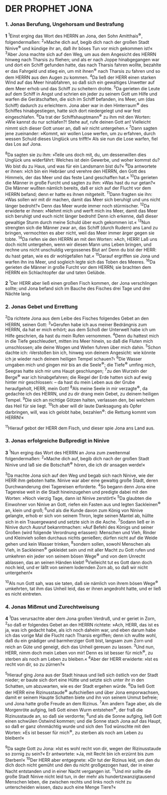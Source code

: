 # DER PROPHET JONA

### 1. Jonas Berufung, Ungehorsam und Bestrafung

__1__
<sup>1</sup>Einst erging das Wort des HERRN an Jona, den Sohn Amitthais<sup title="2.Kön 14,25">&#x2732;</sup>, folgendermaßen:
<sup>2</sup>»Mache dich auf, begib dich nach der großen Stadt Ninive<sup title="1.Mose 10,11-12">&#x2732;</sup> und kündige ihr an, daß ihr böses Tun vor mich gekommen ist!«
<sup>3</sup>Aber Jona machte sich auf den Weg, um aus dem Angesicht des HERRN hinweg nach Tharsis zu fliehen; und als er nach Joppe hinabgegangen war und dort ein Schiff gefunden hatte, das nach Tharsis fahren wollte, bezahlte er das Fahrgeld und stieg ein, um mit ihnen<sup title="d.h. den Schiffern">&#x2732;</sup> nach Tharsis zu fahren und so dem HERRN aus den Augen zu kommen.
<sup>4</sup>Da ließ der HERR einen starken Wind auf das Meer hinabfahren, so daß sich ein gewaltiges Unwetter auf dem Meer erhob und das Schiff zu scheitern drohte.
<sup>5</sup>Da gerieten die Leute auf dem Schiff in Angst und schrien ein jeder zu seinem Gott um Hilfe und warfen die Gerätschaften, die sich im Schiff befanden, ins Meer, um (das Schiff) dadurch zu erleichtern. Jona aber war in den Hinterraum<sup title="oder: untersten Raum">&#x2732;</sup> des Schiffes hinabgestiegen, hatte sich dort niedergelegt und war fest eingeschlafen.
<sup>6</sup>Da trat der Schiffshauptmann<sup title="oder: Kapitän">&#x2732;</sup> zu ihm mit den Worten: »Wie kannst du nur schlafen?! Stehe auf, rufe deinen Gott an! Vielleicht nimmt sich dieser Gott unser an, daß wir nicht untergehen.«
<sup>7</sup>Dann sagten jene zueinander: »Kommt, wir wollen Lose werfen, um zu erfahren, durch wessen Schuld dieses Unglück uns trifft!« Als sie nun die Lose warfen, fiel das Los auf Jona.

<sup>8</sup>Da sagten sie zu ihm: »Teile uns doch mit, du, um dessenwillen dies Unglück uns widerfährt: Welches ist dein Gewerbe, und woher kommst du? Wo bist du zu Haus, und was für ein Landsmann bist du?«
<sup>9</sup>Da antwortete er ihnen: »Ich bin ein Hebräer und verehre den HERRN, den Gott des Himmels, der das Meer und das feste Land geschaffen hat.«
<sup>10</sup>Da gerieten die Männer in große Furcht und sagten zu ihm: »Was hast du nur getan?« Die Männer wußten nämlich bereits, daß er sich auf der Flucht vor dem HERRN befand; denn er hatte es ihnen mitgeteilt.
<sup>11</sup>Dann fragten sie ihn: »Was sollen wir mit dir machen, damit das Meer sich beruhigt und uns nicht länger bedroht?« Denn das Meer wurde immer noch stürmischer.
<sup>12</sup>Da erwiderte er ihnen: »Nehmt mich und werft mich ins Meer, damit das Meer sich beruhigt und euch nicht länger bedroht! Denn ich erkenne, daß dieser gewaltige Sturm durch meine Schuld über euch gekommen ist.«
<sup>13</sup>Nun strengten sich die Männer zwar an, das Schiff (durch Rudern) ans Land zu bringen, vermochten es aber nicht, weil das Meer immer ärger gegen sie tobte.
<sup>14</sup>Da riefen sie den HERRN an mit den Worten: »Ach, HERR! Laß uns doch nicht untergehen, wenn wir diesen Mann ums Leben bringen, und rechne uns nicht unschuldig vergossenes Blut an! Denn du bist der HERR: du hast getan, wie es dir wohlgefallen hat.«
<sup>15</sup>Darauf ergriffen sie Jona und warfen ihn ins Meer, und sogleich legte sich das Toben des Meeres.
<sup>16</sup>Da gerieten die Männer in große Furcht vor dem HERRN; sie brachten dem HERRN ein Schlachtopfer dar und taten Gelübde.

__2__
<sup>1</sup>Der HERR aber ließ einen großen Fisch kommen, der Jona verschlingen sollte; und Jona befand sich im Bauche des Fisches drei Tage und drei Nächte lang.

### 2. Jonas Gebet und Errettung

<sup>2</sup>Da richtete Jona aus dem Leibe des Fisches folgendes Gebet an den HERRN, seinen Gott:
<sup>3</sup>»Gerufen habe ich aus meiner Bedrängnis zum HERRN, da hat er mich erhört; aus dem Schoß der Unterwelt habe ich um Hilfe geschrien, da hast du mein Rufen vernommen.
<sup>4</sup>Denn du hattest mich in die Tiefe geschleudert, mitten ins Meer hinein, so daß die Fluten mich umschlossen; alle deine Wogen und Wellen fuhren über mich dahin.
<sup>5</sup>Schon dachte ich: ›Verstoßen bin ich, hinweg von deinem Angesicht: wie könnte ich je wieder nach deinem heiligen Tempel schauen?‹
<sup>6</sup>Die Wasser umgaben mich und gingen mir bis an die Seele<sup title="oder: ans Leben">&#x2732;</sup>; die Tiefe<sup title="oder: Flut">&#x2732;</sup> umfing mich, Seegras hatte sich mir ums Haupt geschlungen;
<sup>7</sup>zu den Wurzeln der Berge<sup title="= den tiefsten Gründen der Erde">&#x2732;</sup> war ich hinabgefahren; die Riegel der Erde hatten sich auf ewig hinter mir geschlossen: – da hast du mein Leben aus der Grube heraufgeholt, HERR, mein Gott!
<sup>8</sup>Als meine Seele in mir verzagte<sup title="oder: mein Leben in mir zu Ende ging">&#x2732;</sup>, da gedachte ich des HERRN, und zu dir drang mein Gebet, zu deinem heiligen Tempel.
<sup>9</sup>Die sich an nichtige Götzen halten, verlassen den, bei welchem das Heil für sie liegt.
<sup>10</sup>Ich aber will dir laute Danksagung als Opfer darbringen, will, was ich gelobt habe, bezahlen<sup title="= erfüllen">&#x2732;</sup>: die Rettung kommt vom HERRN!«

<sup>11</sup>Hierauf gebot der HERR dem Fisch, und dieser spie Jona ans Land aus.

### 3. Jonas erfolgreiche Bußpredigt in Ninive

__3__
<sup>1</sup>Nun erging das Wort des HERRN an Jona zum zweitenmal folgendermaßen:
<sup>2</sup>»Mache dich auf, begib dich nach der großen Stadt Ninive und laß sie die Botschaft<sup title="oder: Predigt">&#x2732;</sup> hören, die ich dir ansagen werde!«

<sup>3</sup>Da machte Jona sich auf den Weg und begab sich nach Ninive, wie der HERR ihm geboten hatte. Ninive war aber eine gewaltig große Stadt, deren Durchwanderung drei Tagereisen erforderte.
<sup>4</sup>So begann denn Jona eine Tagereise weit in die Stadt hineinzugehen und predigte dabei mit den Worten: »Noch vierzig Tage, dann ist Ninive zerstört!«
<sup>5</sup>Da glaubten die Einwohner von Ninive an Gott, riefen ein Fasten aus und legten Sackleinen<sup title="= Trauerkleider">&#x2732;</sup> an, klein und groß;
<sup>6</sup>und als die Kunde davon zum König von Ninive gelangte, erhob er sich von seinem Thron, legte seinen Mantel ab, hüllte sich in ein Trauergewand und setzte sich in die Asche.
<sup>7</sup>Sodann ließ er in Ninive durch Ausruf bekanntmachen: »Auf Befehl des Königs und seiner Großen (wird folgende Verordnung erlassen): Menschen und Vieh, Rinder und Kleinvieh sollen durchaus nichts genießen; dürfen nicht auf die Weide gehen und kein Wasser trinken,
<sup>8</sup>sondern sollen, sowohl Menschen als Vieh, in Sackleinen<sup title="= Trauergewandung">&#x2732;</sup> gekleidet sein und mit aller Macht zu Gott rufen und umkehren ein jeder von seinem bösen Wege<sup title="= Wandel">&#x2732;</sup> und von dem Unrecht ablassen, das an seinen Händen klebt!
<sup>9</sup>Vielleicht tut es Gott dann doch noch leid, und er läßt von seinem lodernden Zorn ab, so daß wir nicht untergehen!«

<sup>10</sup>Als nun Gott sah, was sie taten, daß sie nämlich von ihrem bösen Wege<sup title="= Wandel">&#x2732;</sup> umkehrten, tat ihm das Unheil leid, das er ihnen angedroht hatte, und er ließ es nicht eintreten.

### 4. Jonas Mißmut und Zurechtweisung

__4__
<sup>1</sup>Das verursachte aber dem Jona großen Verdruß, und er geriet in Zorn,
<sup>2</sup>so daß er folgendes Gebet an den HERRN richtete: »Ach, HERR, das ist es ja, was ich gedacht habe, als ich noch daheim war, und eben darum habe ich das vorige Mal die Flucht nach Tharsis ergriffen; denn ich wußte wohl, daß du ein gnädiger und barmherziger Gott bist, langsam zum Zorn und reich an Güte und geneigt, dich das Unheil gereuen zu lassen.
<sup>3</sup>Und nun, HERR, nimm doch mein Leben von mir! Denn es ist besser für mich<sup title="oder: ist mir lieber">&#x2732;</sup>, zu sterben als noch am Leben zu bleiben.«
<sup>4</sup>Aber der HERR erwiderte: »Ist es recht von dir, so zu zürnen?«

<sup>5</sup>Hierauf ging Jona aus der Stadt hinaus und ließ sich östlich von der Stadt nieder; er baute sich dort eine Hütte und setzte sich unter ihr in den Schatten, um abzuwarten, wie es der Stadt ergehen würde.
<sup>6</sup>Da ließ Gott der HERR eine Rizinusstaude<sup title="oder: einen Wunderbaum">&#x2732;</sup> aufschießen und über Jona emporwachsen, damit er seinem Haupte Schatten biete und ihn von seinem Unmut befreie; und Jona hatte große Freude an dem Rizinus.
<sup>7</sup>Am andern Tage aber, als die Morgenröte aufging, ließ Gott einen Wurm entstehen<sup title="oder: kommen">&#x2732;</sup>, der fraß die Rizinusstaude an, so daß sie verdorrte;
<sup>8</sup>und als die Sonne aufging, ließ Gott einen schwülen Ostwind kommen; und die Sonne stach Jona auf das Haupt, so daß er ganz ohnmächtig wurde und sich den Tod wünschte mit den Worten: »Es ist besser für mich<sup title="oder: ist mir lieber">&#x2732;</sup>, zu sterben als noch am Leben zu bleiben!«

<sup>9</sup>Da sagte Gott zu Jona: »Ist es wohl recht von dir, wegen der Rizinusstaude so zornig zu sein?« Er antwortete: »Ja, mit Recht bin ich erzürnt bis zum Sterben!«
<sup>10</sup>Der HERR aber entgegnete: »Dir tut der Rizinus leid, um den du dich doch nicht gemüht und den du nicht großgezogen hast, der in einer Nacht entstanden und in einer Nacht vergangen ist.
<sup>11</sup>Und mir sollte die große Stadt Ninive nicht leid tun, in der mehr als hundertzwanzigtausend Menschen leben, die zwischen rechts und links noch nicht zu unterscheiden wissen, dazu auch eine Menge Tiere?«